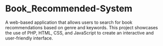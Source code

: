 # Book_Recommended-System
A web-based application that allows users to search for book recommendations based on genre and keywords. This project showcases the use of PHP, HTML, CSS, and JavaScript to create an interactive and user-friendly interface.
